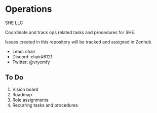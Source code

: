 # Operations

SHE LLC

Coordinate and track ops related tasks and procedures for SHE.

Issues created in this repository will be tracked and assigned in Zenhub.

- Lead: chair
- Discord: chair#6121
- Twitter: @vrycmfy

## To Do

1. Vision board
2. Roadmap
3. Role assignments
4. Recurring tasks and procedures
